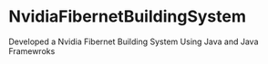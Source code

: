 # NvidiaFibernetBuildingSystem
Developed a Nvidia Fibernet Building System Using Java and Java Framewroks
